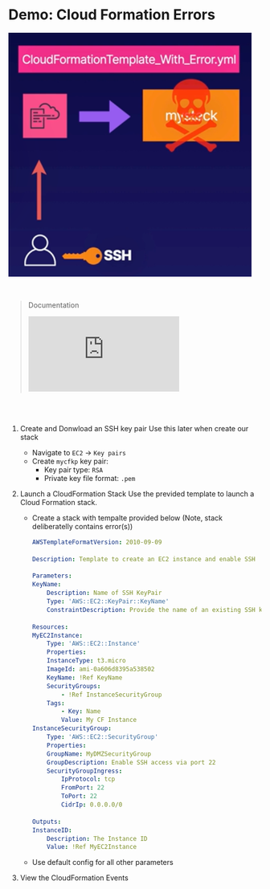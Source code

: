 # Demo: Cloud Formation Errors

![](../img/demo/2.7.CloudFormation-Errors.png)

<br>

> Documentation
>
> ![Error codes for the Amazon EC2 API](https://docs.aws.amazon.com/AWSEC2/latest/APIReference/errors-overview.html)


<br><br>

1. Create and Donwload an SSH key pair
Use this later when create our stack
    - Navigate to `EC2` -> `Key pairs`
    - Create `mycfkp` key pair:
      - Key pair type: `RSA`
      - Private key file format: `.pem`

2. Launch a CloudFormation Stack
Use the previded template to launch a Cloud Formation stack.
    - Create a stack with tempalte provided below (Note, stack deliberatelly contains error(s))

        ```yaml
        AWSTemplateFormatVersion: 2010-09-09

        Description: Template to create an EC2 instance and enable SSH

        Parameters: 
        KeyName:
            Description: Name of SSH KeyPair
            Type: 'AWS::EC2::KeyPair::KeyName'
            ConstraintDescription: Provide the name of an existing SSH key pair

        Resources:
        MyEC2Instance:
            Type: 'AWS::EC2::Instance'
            Properties:
            InstanceType: t3.micro
            ImageId: ami-0a606d8395a538502
            KeyName: !Ref KeyName
            SecurityGroups:
                - !Ref InstanceSecurityGroup
            Tags:
                - Key: Name
                Value: My CF Instance
        InstanceSecurityGroup:
            Type: 'AWS::EC2::SecurityGroup'
            Properties:
            GroupName: MyDMZSecurityGroup
            GroupDescription: Enable SSH access via port 22
            SecurityGroupIngress:
                IpProtocol: tcp
                FromPort: 22
                ToPort: 22
                CidrIp: 0.0.0.0/0

        Outputs: 
        InstanceID:
            Description: The Instance ID
            Value: !Ref MyEC2Instance
        ```
    - Use default config for all other parameters
    
3. View the CloudFormation Events